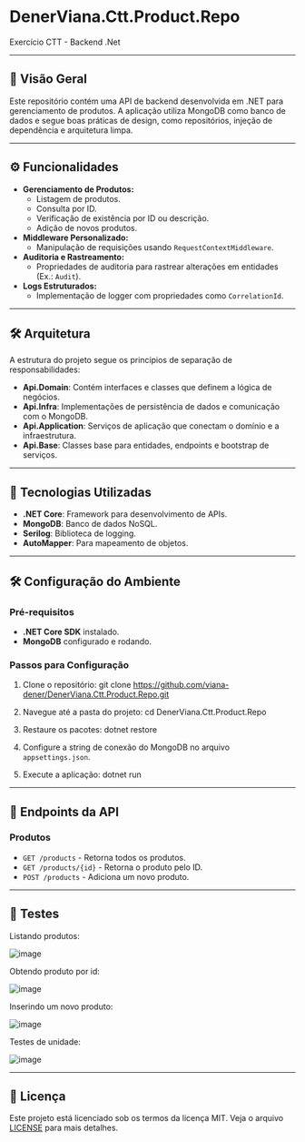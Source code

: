 # DenerViana.Ctt.Product.Repo

Exercício CTT - Backend .Net

---

## 🚀 Visão Geral

Este repositório contém uma API de backend desenvolvida em .NET para gerenciamento de produtos. A aplicação utiliza MongoDB como banco de dados e segue boas práticas de design, como repositórios, injeção de dependência e arquitetura limpa.

---

## ⚙️ Funcionalidades

- **Gerenciamento de Produtos:**
  - Listagem de produtos.
  - Consulta por ID.
  - Verificação de existência por ID ou descrição.
  - Adição de novos produtos.
- **Middleware Personalizado:**
  - Manipulação de requisições usando `RequestContextMiddleware`.
- **Auditoria e Rastreamento:**
  - Propriedades de auditoria para rastrear alterações em entidades (Ex.: `Audit`).
- **Logs Estruturados:**
  - Implementação de logger com propriedades como `CorrelationId`.

---

## 🛠️ Arquitetura

A estrutura do projeto segue os princípios de separação de responsabilidades:

- **Api.Domain**: Contém interfaces e classes que definem a lógica de negócios.
- **Api.Infra**: Implementações de persistência de dados e comunicação com o MongoDB.
- **Api.Application**: Serviços de aplicação que conectam o domínio e a infraestrutura.
- **Api.Base**: Classes base para entidades, endpoints e bootstrap de serviços.

---

## 🔧 Tecnologias Utilizadas

- **.NET Core**: Framework para desenvolvimento de APIs.
- **MongoDB**: Banco de dados NoSQL.
- **Serilog**: Biblioteca de logging.
- **AutoMapper**: Para mapeamento de objetos.

---

## 🛠️ Configuração do Ambiente

### Pré-requisitos

- **.NET Core SDK** instalado.
- **MongoDB** configurado e rodando.

### Passos para Configuração

1. Clone o repositório:
git clone https://github.com/viana-dener/DenerViana.Ctt.Product.Repo.git

2. Navegue até a pasta do projeto:
cd DenerViana.Ctt.Product.Repo

3. Restaure os pacotes:
dotnet restore

4. Configure a string de conexão do MongoDB no arquivo `appsettings.json`.

5. Execute a aplicação:
dotnet run


---

## 📄 Endpoints da API

### Produtos
- `GET /products` - Retorna todos os produtos.
- `GET /products/{id}` - Retorna o produto pelo ID.
- `POST /products` - Adiciona um novo produto.

---


## 🧪 Testes

Listando produtos:

![image](https://github.com/user-attachments/assets/05c675ae-e4ca-46cc-ae3a-c0e9cba09dc2)


Obtendo produto por id:

![image](https://github.com/user-attachments/assets/c00896ad-6c87-453d-b005-6a44e42cfab6)

Inserindo um novo produto:

![image](https://github.com/user-attachments/assets/553ef636-3114-463b-8f5e-ca69f548f1d3)

Testes de unidade:

![image](https://github.com/user-attachments/assets/5df8ce70-f502-422d-bfdc-8f8683f1fe04)


---

## 📜 Licença

Este projeto está licenciado sob os termos da licença MIT. Veja o arquivo [LICENSE](LICENSE) para mais detalhes.
